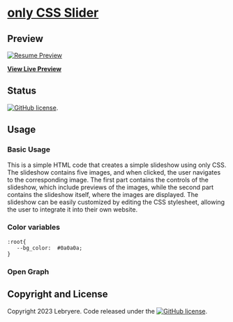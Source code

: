 # [only CSS Slider](https://lebryere.github.io/only_css_slider_thumbnails/)

## Preview

[![Resume Preview](https://github.com/LeBryere/only_css_slider_thumbnails/blob/master/preview.png)](https://lebryere.github.io/only_css_slider_thumbnails/)

**[View Live Preview](https://lebryere.github.io/only_css_slider_thumbnails/)**

## Status

[![GitHub license](https://img.shields.io/badge/license-MIT-green?&style=plastic)](https://raw.githubusercontent.com/LeBryere/only_css_slider_thumbnails/master/LICENSE).

## Usage

### Basic Usage

This is a simple HTML code that creates a simple slideshow using only CSS. The slideshow contains five images, and when clicked, the user navigates to the corresponding image. The first part contains the controls of the slideshow, which include previews of the images, while the second part contains the slideshow itself, where the images are displayed. The slideshow can be easily customized by editing the CSS stylesheet, allowing the user to integrate it into their own website.

### Color variables
```
:root{
   --bg_color:  #0a0a0a;
}
```
### Open Graph

## Copyright and License

Copyright 2023 Lebryere. Code released under the [![GitHub license](https://img.shields.io/badge/license-MIT-green?&style=plastic)](https://raw.githubusercontent.com/LeBryere/only_css_slider_thumbnails/master/LICENSE).
